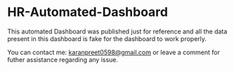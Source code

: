 # HR-Automated-Dashboard

This automated Dashboard was published just for reference and all the data present in this dashboard is fake for the dashboard to work properly.

You can contact me: karanpreet0598@gmail.com or leave a comment for futher assistance regarding any issue.
